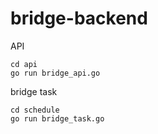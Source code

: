 # bridge-backend


API

    cd api
    go run bridge_api.go

bridge task

    cd schedule
    go run bridge_task.go